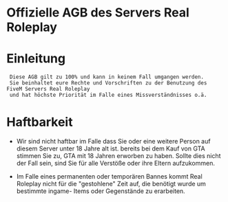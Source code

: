 # Offizielle AGB des Servers Real Roleplay

# Einleitung
     Diese AGB gilt zu 100% und kann in keinem Fall umgangen werden.
     Sie beinhaltet eure Rechte und Vorschriften zu der Benutzung des FiveM Servers Real Roleplay
     und hat höchste Priorität im Falle eines Missverständnisses o.ä.
     
# Haftbarkeit
- Wir sind nicht haftbar im Falle dass Sie oder eine weitere Person auf diesem Server unter 18 Jahre alt ist.
bereits bei dem Kauf von GTA stimmen Sie zu, GTA mit 18 Jahren erworben zu haben.
Sollte dies nicht der Fall sein, sind Sie für alle Verstöße oder ihre Eltern aufzukommen.

- Im Falle eines permanenten oder temporären Bannes kommt Real Roleplay nicht für die "gestohlene" Zeit auf,
die benötigt wurde um bestimmte ingame- Items oder Gegenstände zu erarbeiten.
